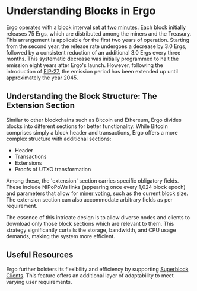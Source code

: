 # Understanding Blocks in Ergo

Ergo operates with a block interval [set at two minutes](difficulty.md). Each block initially releases 75 Ergs, which are distributed among the miners and the Treasury. This arrangement is applicable for the first two years of operation. Starting from the second year, the release rate undergoes a decrease by 3.0 Ergs, followed by a consistent reduction of an additional 3.0 Ergs every three months. This systematic decrease was initially programmed to halt the emission eight years after Ergo's launch. However, following the introduction of [EIP-27](eip27.md), the emission period has been extended up until approximately the year 2045.

## Understanding the Block Structure: The Extension Section

Similar to other blockchains such as Bitcoin and Ethereum, Ergo divides blocks into different sections for better functionality. While Bitcoin comprises simply a block header and transactions, Ergo offers a more complex structure with additional sections:

* Header
* Transactions
* Extensions
* Proofs of UTXO transformation

Among these, the 'extension' section carries specific obligatory fields. These include NIPoPoWs links (appearing once every 1,024 block epoch) and parameters that allow for [miner voting](governance.md), such as the current block size. The extension section can also accommodate arbitrary fields as per requirement.

The essence of this intricate design is to allow diverse nodes and clients to download only those block sections which are relevant to them. This strategy significantly curtails the storage, bandwidth, and CPU usage demands, making the system more efficient.

## Useful Resources

Ergo further bolsters its flexibility and efficiency by supporting [Superblock Clients](log_space.md). This feature offers an additional layer of adaptability to meet varying user requirements.
